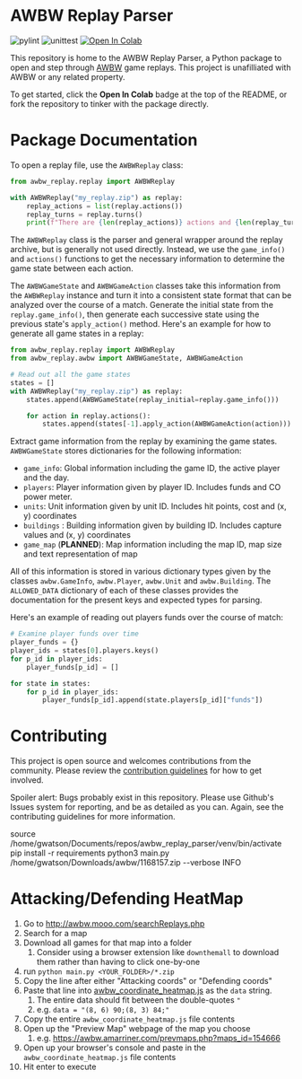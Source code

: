 # AWBW Replay Parser

![pylint](https://github.com/TarkanAl-Kazily/awbw_replay_parser/actions/workflows/pylint.yml/badge.svg)
![unittest](https://github.com/TarkanAl-Kazily/awbw_replay_parser/actions/workflows/python-unittest.yml/badge.svg)
[![Open In Colab](https://colab.research.google.com/assets/colab-badge.svg)](https://colab.research.google.com/github/TarkanAl-Kazily/awbw_replay_parser/blob/main/AWBW_Replays_Interactive_Notebook.ipynb)

This repository is home to the AWBW Replay Parser, a Python package to open and step through [AWBW](https://awbw.amarriner.com/) game replays. This project is unafilliated with AWBW or any related property.

To get started, click the __Open In Colab__ badge at the top of the README, or fork the repository to tinker with the package directly.

# Package Documentation

To open a replay file, use the `AWBWReplay` class:

```python
from awbw_replay.replay import AWBWReplay

with AWBWReplay("my_replay.zip") as replay:
    replay_actions = list(replay.actions())
    replay_turns = replay.turns()
    print(f"There are {len(replay_actions)} actions and {len(replay_turns)} turns in {replay.path()}")
```

The `AWBWReplay` class is the parser and general wrapper around the replay archive, but is generally not used directly.
Instead, we use the `game_info()` and `actions()` functions to get the necessary information to determine the game state between each action.

The `AWBWGameState` and `AWBWGameAction` classes take this information from the `AWBWReplay` instance and turn it into a consistent state format that can be analyzed over the course of a match.
Generate the initial state from the `replay.game_info()`, then generate each successive state using the previous state's `apply_action()` method.
Here's an example for how to generate all game states in a replay:

```python
from awbw_replay.replay import AWBWReplay
from awbw_replay.awbw import AWBWGameState, AWBWGameAction

# Read out all the game states
states = []
with AWBWReplay("my_replay.zip") as replay:
    states.append(AWBWGameState(replay_initial=replay.game_info()))

    for action in replay.actions():
        states.append(states[-1].apply_action(AWBWGameAction(action)))
```

Extract game information from the replay by examining the game states. `AWBWGameState` stores dictionaries for the following information:

- `game_info`: Global information including the game ID, the active player and the day.
- `players`: Player information given by player ID. Includes funds and CO power meter.
- `units`: Unit information given by unit ID. Includes hit points, cost and (x, y) coordinates
- `buildings` : Building information given by building ID. Includes capture values and (x, y) coordinates
- `game_map` (__PLANNED__): Map information including the map ID, map size and text representation of map

All of this information is stored in various dictionary types given by the classes `awbw.GameInfo`, `awbw.Player`, `awbw.Unit` and `awbw.Building`.
The `ALLOWED_DATA` dictionary of each of these classes provides the documentation for the present keys and expected types for parsing.

Here's an example of reading out players funds over the course of match:

```python
# Examine player funds over time
player_funds = {}
player_ids = states[0].players.keys()
for p_id in player_ids:
    player_funds[p_id] = []

for state in states:
    for p_id in player_ids:
        player_funds[p_id].append(state.players[p_id]["funds"])
```

# Contributing

This project is open source and welcomes contributions from the community.
Please review the [contribution guidelines](https://github.com/TarkanAl-Kazily/awbw_replay_parser/blob/main/CONTRIBUTING.md) for how to get involved.

Spoiler alert: Bugs probably exist in this repository. Please use Github's Issues system for reporting, and be as detailed as you can. Again, see the contributing guidelines for more information.

source /home/gwatson/Documents/repos/awbw_replay_parser/venv/bin/activate
pip install -r requirements
python3 main.py /home/gwatson/Downloads/awbw/1168157.zip --verbose INFO


# Attacking/Defending HeatMap
1. Go to http://awbw.mooo.com/searchReplays.php
2. Search for a map
3. Download all games for that map into a folder
   1. Consider using a browser extension like `downthemall` to download them rather than having to click one-by-one
4. run `python main.py <YOUR_FOLDER>/*.zip`
5. Copy the line after either "Attacking coords" or "Defending coords"
6. Paste that line into [awbw_coordinate_heatmap.js](awbw_coordinate_heatmap.js) as the `data` string. 
   1. The entire data should fit between the double-quotes `"`
   2. e.g. `data = "(8, 6) 90;(8, 3) 84;"`
7. Copy the entire `awbw_coordinate_heatmap.js` file contents
8. Open up the "Preview Map" webpage of the map you choose
   1. e.g. https://awbw.amarriner.com/prevmaps.php?maps_id=154666
9. Open up your browser's console and paste in the `awbw_coordinate_heatmap.js` file contents
10. Hit enter to execute